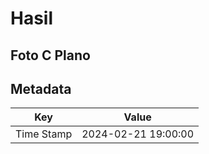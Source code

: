# Hasil

## Foto C Plano


## Metadata

| Key        | Value               |
| ---------- | ------------------- |
| Time Stamp | 2024-02-21 19:00:00 |



